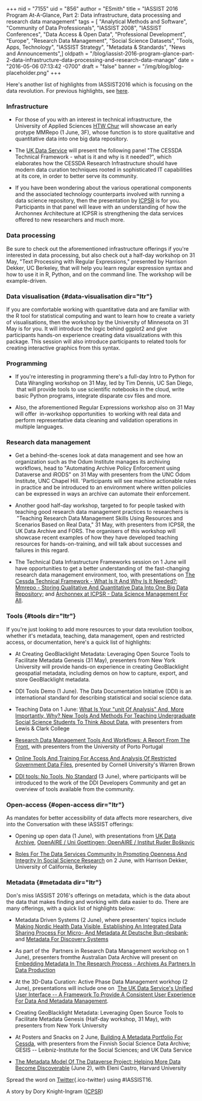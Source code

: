 +++
nid = "7155"
uid = "856"
author = "ESmith"
title = "IASSIST 2016 Program At-A-Glance, Part 2: Data infrastructure, data processing and research data management"
tags = [ "Analytical Methods and Software", "Community of Data Professionals", "IASSIST 2008", "IASSIST Conferences", "Data Access & Open Data", "Professional Development", "Europe", "Research Data Management", "Social Science Datasets", "Tools, Apps, Technology", "IASSIST Strategy", "Metadata & Standards", "News and Announcements",]
oldpath = "/blog/iassist-2016-program-glance-part-2-data-infrastructure-data-processing-and-research-data-manage"
date = "2016-05-06 07:13:42 -0700"
draft = "false"
banner = "/img/blog/blog-placeholder.png"
+++
 

Here's another list of highlights from IASSIST2016 which is focusing on
the data revolution. For previous highlights, see
[here](http://www.iassistdata.org/blog/interested-“data-revolution”-and-what-it-means-research-here’s-why-you-should-attend-iassist201).

### Infrastructure

-   For those of you with an interest in technical infrastructure, the
    University of Applied Sciences [HTW
    Chur](https://www.openconf.org/IASSIST16/modules/request.php?module=oc_program&action=summary.php&id=74)
    will showcase an early protype MMRepo (1 June, 3F), whose function
    is to store qualitative and quantitative data into one big data
    repository.

<!-- -->

-   The [UK Data
    Service](https://www.openconf.org/IASSIST16/modules/request.php?module=oc_program&action=summary.php&id=103)
    will present the following panel "The CESSDA Technical Framework -
    what is it and why is it needed?", which elaborates how the CESSDA
    Research Infrastructure should have modern data curation techniques
    rooted in sophisticated IT capabilities at its core, in order to
    better serve its community.

<!-- -->

-   If you have been wondering about the various operational components
    and the associated technology counterparts involved with running a
    data science repository, then the presentation by
    [ICPSR](https://www.openconf.org/IASSIST16/modules/request.php?module=oc_program&action=summary.php&id=117)
    is for you. Participants in that panel will leave with an
    understanding of how the Archonnex Architecture at ICPSR is
    strengthening the data services offered to new researchers and much
    more.

### Data processing

Be sure to check out the aforementioned infrastructure offerings if
you're interested in data processing, but also check out a half-day
workshop on 31 May, "Text Processing with Regular Expressions,"
presented by Harrison Dekker, UC Berkeley, that will help you learn
regular expression syntax and how to use it in R, Python, and on the
command line. The workshop will be example-driven.

### Data visualisation {#data-visualisation dir="ltr"}

If you are comfortable working with quantitative data and are familiar
with the R tool for statistical computing and want to learn how to
create a variety of visualisations, then the workshop by the University
of Minnesota on 31 May is for you. It will introduce the logic behind
ggplot2 and give participants hands-on experience creating data
visualizations with this package. This session will also introduce
participants to related tools for creating interactive graphics from
this syntax.

### Programming

-   If you're interesting in programming there's a full-day Intro to
    Python for Data Wrangling workshop on 31 May, led by Tim Dennis, UC
    San Diego,  that will provide tools to use scientific notebooks in
    the cloud, write basic Python programs, integrate disparate csv
    files and more.

<!-- -->

-   Also, the aforementioned Regular Expressions workshop also on 31 May
    will offer  in-workshop opportunities  to working with real data and
    perform representative data cleaning and validation operations in
    multiple languages.

### Research data management

-   Get a behind-the-scenes look at data management and see how an
    organization such as the Odum Institute manages its archiving
    workflows, head to "Automating Archive Policy Enforcement using
    Dataverse and iRODS" on 31 May with presenters from the UNC Odom
    Institute, UNC Chapel Hill. 'Participants will see machine
    actionable rules in practice and be introduced to an environment
    where written policies can be expressed in ways an archive can
    automate their enforcement.

<!-- -->

-   Another good half-day workshop, targeted to for people tasked with
    teaching good research data management practices to researchers is
     "Teaching Research Data Management Skills Using Resources and
    Scenarios Based on Real Data," 31 May, with presenters from ICPSR,
    the UK Data Archive and FORS. The organisers of this workshop will
    showcase recent examples of how they have developed teaching
    resources for hands-on-training, and will talk about successes and
    failures in this regard.

<!-- -->

-   The Technical Data Infrastructure Frameworks session on 1 June will
    have opportunities to get a better understanding of  the
    fast-changing research data management environment, too, with
    presentations on [The Cessda Technical Framework - What Is It And
    Why Is It
    Needed?](https://www.openconf.org/IASSIST16/modules/request.php?module=oc_program&action=summary.php&id=103);
    [Mmrepo - Storing Qualitative And Quantitative Data Into One Big
    Data
    Repository;](https://www.openconf.org/IASSIST16/modules/request.php?module=oc_program&action=summary.php&id=74)
    and [Archonnex at ICPSR - Data Science Management For
    All](https://www.openconf.org/IASSIST16/modules/request.php?module=oc_program&action=summary.php&id=117).

### Tools {#tools dir="ltr"}

If you're just looking to add more resources to your data revolution
toolbox, whether it's metadata, teaching, data management, open and
restricted access, or documentation, here's a quick list of highlights:

-   At Creating GeoBlacklight Metadata: Leveraging Open Source Tools to
    Facilitate Metadata Genesis (31 May), presenters from New York
    University will provide hands-on experience in creating
    GeoBlacklight geospatial metadata, including demos on how to
    capture, export, and store GeoBlacklight metadata.

<!-- -->

-   DDI Tools Demo (1 June). The Data Documentation Initiative (DDI) is
    an international standard for describing statistical and social
    science data.

<!-- -->

-   Teaching Data on 1 June: [What Is Your "unit Of Analysis" And, More
    Importantly, Why? New Tools And Methods For Teaching Undergraduate
    Social Science Students To Think About
    Data](https://www.openconf.org/IASSIST16/modules/request.php?module=oc_program&action=summary.php&id=143),
    with presenters from Lewis & Clark College

<!-- -->

-   [Research Data Management Tools And Workflows: A Report From The
    Front](https://www.openconf.org/IASSIST16/modules/request.php?module=oc_program&action=summary.php&id=99),
    with presenters from the University of Porto Portugal

<!-- -->

-   [Online Tools And Training For Access And Analysis Of Restricted
    Government Data
    Files](https://www.openconf.org/IASSIST16/modules/request.php?module=oc_program&action=summary.php&id=17),
    presented by Cornell University's Warren Brown

<!-- -->

-   [DDI tools: No Tools, No
    Standard](https://www.openconf.org/IASSIST16/modules/request.php?module=oc_program&action=summary.php&id=97)
    (3 June), where participants will be introduced to the work of the
    DDI Developers Community and get an overview of tools available from
    the community.
    

### Open-access  {#open-access dir="ltr"}

As mandates for better accessibility of data affects more researchers,
dive into the Conversation with these IASSIST offerings:

-   Opening up open data (1 June), with presentations from [UK Data
    Archive](https://www.openconf.org/IASSIST16/modules/request.php?module=oc_program&action=summary.php&id=42),
    [OpenAIRE / Uni Goettingen; OpenAIRE / Institut Ruder
    Boškovic](https://www.openconf.org/IASSIST16/modules/request.php?module=oc_program&action=summary.php&id=51)

<!-- -->

-   [Roles For The Data Services Community In Promoting Openness And
    Integrity In Social Science
    Research](https://www.openconf.org/IASSIST16/modules/request.php?module=oc_program&action=summary.php&id=136)
    on 2 June, with Harrison Dekker, University of California, Berkeley

### Metadata {#metadata dir="ltr"}

Don's miss IASSIST 2016's offerings on metadata, which is the data about
the data that makes finding and working with data easier to do. There
are many offerings, with a quick list of highlights below:

-   Metadata Driven Systems (2 June), where presenters' topics include
    [Making Nordic Health Data
    Visible](https://www.openconf.org/IASSIST16/modules/request.php?module=oc_program&action=summary.php&id=19),[
    Establishing An Integrated Data Sharing Process For Micro- And
    Metadata At Deutsche
    Bun-desbank](https://www.openconf.org/IASSIST16/modules/request.php?module=oc_program&action=summary.php&id=85);
    and [Metadata For Discovery
    Systems](https://www.openconf.org/IASSIST16/modules/request.php?module=oc_program&action=summary.php&id=129)

<!-- -->

-   As part of the  Partners in Research Data Management workshop on 1
    June), presenters fromthe Australian Data Archive will present on
    [Embedding Metadata In The Research Process - Archives As Partners
    In Data
    Production](https://www.openconf.org/IASSIST16/modules/request.php?module=oc_program&action=summary.php&id=81)

<!-- -->

-   At the 3D-Data Curation: Active Phase Data Management workhop (2
    June), presentations will include one on  [The UK Data Service's
    Unified User Interface -- A Framework To Provide A Consistent User
    Experience For Data And Metadata
    Management](https://www.openconf.org/IASSIST16/modules/request.php?module=oc_program&action=summary.php&id=55).

<!-- -->

-   Creating GeoBlacklight Metadata: Leveraging Open Source Tools to
    Facilitate Metadata Genesis (Half-day workshop, 31 May), with
    presenters from New York University

<!-- -->

-   At Posters and Snacks on 2 June, [Building A Metadata Portfolio For
    Cessda](https://www.openconf.org/IASSIST16/modules/request.php?module=oc_program&action=summary.php&id=20),
    with presenters from the Finnish Social Science Data Archive; GESIS
    -- Leibniz-Institute for the Social Sciences; and UK Data Service

<!-- -->

-   [The Metadata Model Of The Dataverse Project: Helping More Data
    Become
    Discoverable](https://www.openconf.org/IASSIST16/modules/request.php?module=oc_program&action=summary.php&id=130)
    (June 2), with Eleni Castro, Harvard University
     

Spread the word
on [Twitter](https://twitter.com/ICPSR/status/728604290240151553){.ico-twitter} using #IASSIST16. 


A story by Dory Knight-Ingram
([ICPSR](http://www.icpsr.umich.edu/icpsrweb/landing.jsp))
